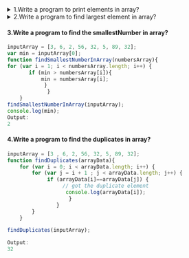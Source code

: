 
<details>
  <summary>1.Write a program to print elements in array?</summary>
	<p>
 
 ```javascript
function printArrayElements(arr) {
	for (i=0; i<arr.length;i++) {
		console.log(arr[i]);
	}
}
var userIds = [3 , 6, 2, 56];
printArrayElements(inputData);
Outout:
3  
6  
2  
5  
6
```
</p>
</details>

<details>
	<summary>2.Write a program to find largest element in array?</summary>
	<p>

```javascript
function findLargestNumber(arr){
	var largest= 0;
	for (i=0; i<=arr.length;i++){
		if (arr[i]>largest) {
			largest=arr[i];
		}
	}
	return largest;
}
var data = [3 , 6, 2, 56, 32, 5, 89, 32];
var largetNumber = findLargestNumber(data);
console.log(largetNumber);
Outout: 83
```
		</p>
</details>

#### 3.Write a program to find the smallestNumber in array?

```javascript
inputArray = [3, 6, 2, 56, 32, 5, 89, 32];
var min = inputArray[0];
function findSmallestNumberInArray(numbersArray){
for (var i = 1; i < numbersArray.length; i++) {
       if (min > numbersArray[i]){
           min = numbersArray[i];
        	}
    	     }
	}
findSmallestNumberInArray(inputArray);
console.log(min);
Output:
2  
```

#### 4.Write a program to find the duplicates in array?
	
```javascript
inputArray = [3 , 6, 2, 56, 32, 5, 89, 32];
function findDuplicates(arrayData){
    for (var i = 0; i < arrayData.length; i++) {
        for (var j = i + 1 ; j < arrayData.length; j++) {
             if (arrayData[i]==arrayData[j]) {
                  // got the duplicate element
                   console.log(arrayData[i]);
           			}
       			}
  	 	}
 	}

findDuplicates(inputArray);

Output:
32  
```
